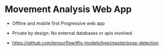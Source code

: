 # Movement Analysis Web App

* Offline and mobile first Progressive web app
* Private by design: No external  databases or apis involved.


* https://github.com/tensorflow/tfjs-models/tree/master/pose-detection
